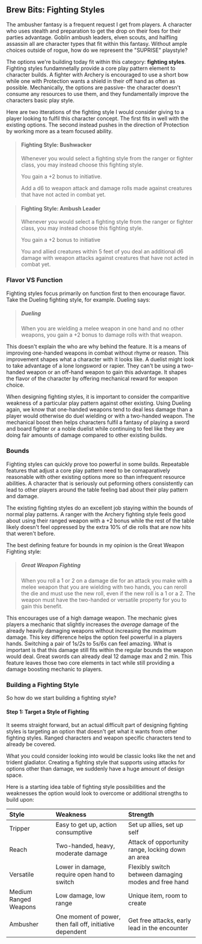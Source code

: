 ## Brew Bits: Fighting Styles 

The ambusher fantasy is a frequent request I get from players. A character who uses stealth and preparation to get the drop on their foes for their parties advantage. Goblin ambush leaders, elven scouts, and halfling assassin all are character types that fit within this fantasy. Without ample choices outside of rogue, how do we represent the "SUPRISE" playstyle? 

The options we're building today fit within this category: **fighting styles**. Fighting styles fundamnetally provide a core play pattern element to character builds. A fighter with Archery is encouraged to use a short bow while one with Protection wants a shield in their off hand as often as possible. Mechanically, the options are passive- the character doesn't consume any resources to use them, and they fundamentally improve the characters basic play style. 

Here are two itterations of the fighting style I would consider giving to a player looking to fulfil this character concept. The first fits in well with the existing options. The second instead pushes in the direction of Protection by working more as a team focused ability. 


>#### Fighting Style: Bushwacker
>
> Whenever you would select a fighting style from the ranger or fighter class, you may instead choose this fighting style.
>
> You gain a +2 bonus to initiative.
>
> Add a d6 to weapon attack and damage rolls made against creatures that have not acted in combat yet.



> #### Fighting Style: Ambush Leader
>
> Whenever you would select a fighting style from the ranger or fighter class, you may instead choose this fighting style.
>
>You gain a +2 bonus to initiative
>
> You and allied creatures within 5 feet of you deal an additional d6 damage with weapon attacks against creatures that have not acted in combat yet. 


### Flavor VS Function
Fighting styles focus primarily on function first to then encourage flavor. Take the Dueling fighting style, for example. Dueling says: 

> ##### Dueling 
>
> When you are wielding a melee weapon in one hand and no other weapons, you gain a +2 bonus to damage rolls with that weapon.

This doesn't explain the who are why behind the feature. It is a means of improving one-handed weapons in combat without rhyme or reason. This improvement shapes what a character with it looks like. A duelist might look to take advantage of a lone longsword or rapier. They can't be using a two-handed weapon or an off-hand weapon to gain this advantage. It shapes the flavor of the character by offering mechanical reward for weapon choice. 

When designing fighting styles, it is important to consider the comparitive weakness of a particular play pattern against other existing. Using Dueling again, we know that one-handed weapons tend to deal less damage than a player would otherwise do duel wielding or with a two-handed weapon. The mechanical boost then helps characters fulfil a fantasy of playing a sword and board fighter or a noble duelist while continuing to feel like they are doing fair amounts of damage compared to other existing builds. 

### Bounds
Fighting styles can quickly prove too powerful in some builds. Repeatable features that adjust a core play pattern need to be comaparatively reasonable with other existing options more so than infrequent resource abilities. A character that is seriously out peforming others consistently can lead to other players around the table feeling bad about their play pattern and damage. 

The existing fighting styles do an excellent job staying within the bounds of normal play patterns. A ranger with the Archery fighting style feels good about using their ranged weapon with a +2 bonus while the rest of the table likely doesn't feel oppressed by the extra 10% of die rolls that are now hits that weren't before. 

The best defining feature for bounds in my opinion is the Great Weapon Fighting style:

> ##### Great Weapon Fighting
>
>When you roll a 1 or 2 on a damage die for an attack you make with a melee weapon that you are wielding with two hands, you can reroll the die and must use the new roll, even if the new roll is a 1 or a 2. The weapon must have the two-handed or versatile property for you to gain this benefit.

This encourages use of a high damage weapon. The mechanic gives players a mechanic that slightly increases the *average* damage of the already heavily damaging weapons without increasing the *maximum* damage. This key difference helps the option  feel powerful in a players hands. Switching a pair of 1s/2s to 5s/6s can feel amazing. What is important is that this damage still fits within the regular bounds the weapon would deal. Great swords can already deal 12 damage max and 2 min. This feature leaves those two core elements in tact while still providing a damage boosting mechanic to players.

### Building a Fighting Style
So how do we start building a fighting style?

#### Step 1: Target a Style of Fighting
It seems straight forward, but an actual difficult part of designing fighting styles is targeting an option that doesn't get what it wants from other fighting styles. Ranged characters and weapon specific characters tend to already be covered. 

What you could consider looking into would be classic looks like the net and trident gladiator. Creating a fighting style that supports using attacks for options other than damage, we suddenly have a huge amount of design space. 

Here is a starting idea table of fighting style possibilities and the weaknesses the option would look to overcome or additional strengths to build upon:

|Style|Weakness|Strength|
|:--|:--|:--|
|Tripper| Easy to get up, action consumptive|Set up allies, set up self|
|Reach| Two-handed, heavy, moderate damage| Attack of opportunity range, locking down an area|
|Versatile| Lower in damage, require open hand to switch|Flexibly switch between damaging modes and free hand| 
|Medium Ranged Weapons| Low damage, low range| Unique item, room to create|
|Ambusher| One moment of power, then fall off, initiative dependent| Get free attacks, early lead in the encounter|




